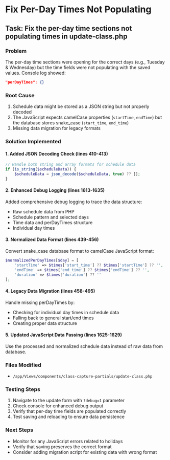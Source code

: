# Fix Per-Day Times Not Populating

## Task: Fix the per-day time sections not populating times in update-class.php

### Problem
The per-day time sections were opening for the correct days (e.g., Tuesday & Wednesday) but the time fields were not populating with the saved values. Console log showed:
```json
"perDayTimes": {}
```

### Root Cause
1. Schedule data might be stored as a JSON string but not properly decoded
2. The JavaScript expects camelCase properties (`startTime`, `endTime`) but the database stores snake_case (`start_time`, `end_time`)
3. Missing data migration for legacy formats

### Solution Implemented

#### 1. Added JSON Decoding Check (lines 410-413)
```php
// Handle both string and array formats for schedule data
if (is_string($scheduleData)) {
    $scheduleData = json_decode($scheduleData, true) ?? [];
}
```

#### 2. Enhanced Debug Logging (lines 1613-1635)
Added comprehensive debug logging to trace the data structure:
- Raw schedule data from PHP
- Schedule pattern and selected days
- Time data and perDayTimes structure
- Individual day times

#### 3. Normalized Data Format (lines 439-456)
Convert snake_case database format to camelCase JavaScript format:
```php
$normalizedPerDayTimes[$day] = [
    'startTime' => $times['start_time'] ?? $times['startTime'] ?? '',
    'endTime' => $times['end_time'] ?? $times['endTime'] ?? '',
    'duration' => $times['duration'] ?? ''
];
```

#### 4. Legacy Data Migration (lines 458-495)
Handle missing perDayTimes by:
- Checking for individual day times in schedule data
- Falling back to general start/end times
- Creating proper data structure

#### 5. Updated JavaScript Data Passing (lines 1625-1629)
Use the processed and normalized schedule data instead of raw data from database.

### Files Modified
- `/app/Views/components/class-capture-partials/update-class.php`

### Testing Steps
1. Navigate to the update form with `?debug=1` parameter
2. Check console for enhanced debug output
3. Verify that per-day time fields are populated correctly
4. Test saving and reloading to ensure data persistence

### Next Steps
- Monitor for any JavaScript errors related to holidays
- Verify that saving preserves the correct format
- Consider adding migration script for existing data with wrong format